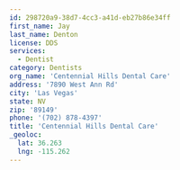 ```yaml
---
id: 298720a9-38d7-4cc3-a41d-eb27b86e34ff
first_name: Jay
last_name: Denton
license: DDS
services:
  - Dentist
category: Dentists
org_name: 'Centennial Hills Dental Care'
address: '7890 West Ann Rd'
city: 'Las Vegas'
state: NV
zip: '89149'
phone: '(702) 878-4397'
title: 'Centennial Hills Dental Care'
_geoloc:
  lat: 36.263
  lng: -115.262
---
```

